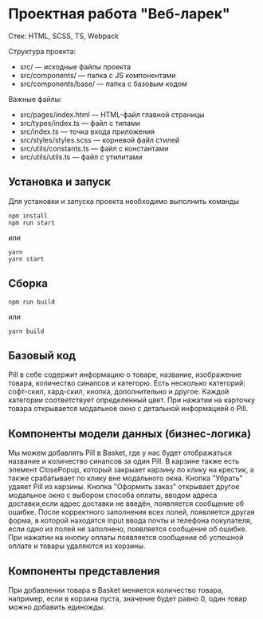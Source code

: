 # Проектная работа "Веб-ларек"

Стек: HTML, SCSS, TS, Webpack

Структура проекта:
- src/ — исходные файлы проекта
- src/components/ — папка с JS компонентами
- src/components/base/ — папка с базовым кодом

Важные файлы:
- src/pages/index.html — HTML-файл главной страницы
- src/types/index.ts — файл с типами
- src/index.ts — точка входа приложения
- src/styles/styles.scss — корневой файл стилей
- src/utils/constants.ts — файл с константами
- src/utils/utils.ts — файл с утилитами

## Установка и запуск
Для установки и запуска проекта необходимо выполнить команды

```
npm install
npm run start
```

или

```
yarn
yarn start
```
## Сборка

```
npm run build
```

или

```
yarn build
```
## Базовый код
Pill в себе содержит информацию о товаре, название, изображение товара, количество синапсов и категорю. Есть несколько категорий: софт-скил, хард-скил, кнопка, дополнительно и другое. Каждой категории соответствует определенный цвет. При нажатии на карточку товара  открывается модальное окно с детальной информацией о Pill.

## Компоненты модели данных (бизнес-логика)
Мы можем добавлять Pill в Basket, где у нас будет отображаться название и количество синапсов за один Pill. В карзине также есть элемент ClosePopup, который закрыает карзину по клику на крестик, а также срабатывает по клику вне модального окна. Кнопка "Убрать" удаяет Pill из карзины. Кнопка "Оформить заказ" открывает другое модальное окно с выбором способа оплаты, вводом адреса доставки,если адрес доставки не введён, появляется сообщение об ошибке. После корректного заполнения всех полей, появляется другая форма, в которой находятся input ввода почты и телефона покупателя, если одно из полей не заполнено, появляется сообщение об ошибке. При нажатии на кнопку оплаты появляется сообщение об успешной оплате и товары удаляются из корзины.
## Компоненты представления

При добавлении товара в Basket меняется количество товара, например, если в корзина пуста, значение будет равно 0, один товар можно добавить единожды.
